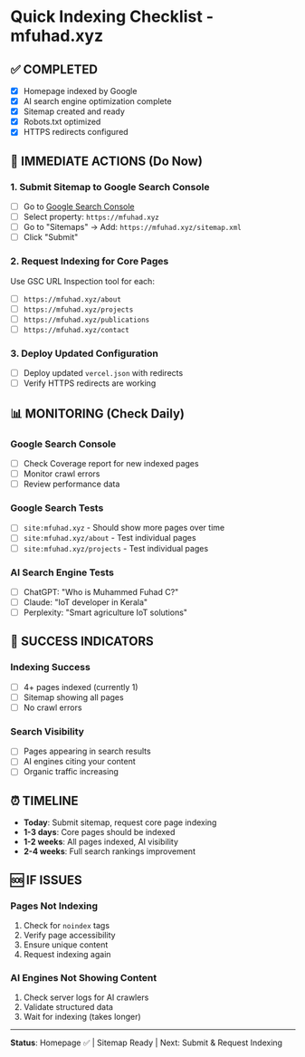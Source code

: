 # Quick Indexing Checklist - mfuhad.xyz

## ✅ COMPLETED
- [x] Homepage indexed by Google
- [x] AI search engine optimization complete
- [x] Sitemap created and ready
- [x] Robots.txt optimized
- [x] HTTPS redirects configured

## 🚀 IMMEDIATE ACTIONS (Do Now)

### **1. Submit Sitemap to Google Search Console**
- [ ] Go to [Google Search Console](https://search.google.com/search-console)
- [ ] Select property: `https://mfuhad.xyz`
- [ ] Go to "Sitemaps" → Add: `https://mfuhad.xyz/sitemap.xml`
- [ ] Click "Submit"

### **2. Request Indexing for Core Pages**
Use GSC URL Inspection tool for each:
- [ ] `https://mfuhad.xyz/about`
- [ ] `https://mfuhad.xyz/projects`
- [ ] `https://mfuhad.xyz/publications`
- [ ] `https://mfuhad.xyz/contact`

### **3. Deploy Updated Configuration**
- [ ] Deploy updated `vercel.json` with redirects
- [ ] Verify HTTPS redirects are working

## 📊 MONITORING (Check Daily)

### **Google Search Console**
- [ ] Check Coverage report for new indexed pages
- [ ] Monitor crawl errors
- [ ] Review performance data

### **Google Search Tests**
- [ ] `site:mfuhad.xyz` - Should show more pages over time
- [ ] `site:mfuhad.xyz/about` - Test individual pages
- [ ] `site:mfuhad.xyz/projects` - Test individual pages

### **AI Search Engine Tests**
- [ ] ChatGPT: "Who is Muhammed Fuhad C?"
- [ ] Claude: "IoT developer in Kerala"
- [ ] Perplexity: "Smart agriculture IoT solutions"

## 🎯 SUCCESS INDICATORS

### **Indexing Success**
- [ ] 4+ pages indexed (currently 1)
- [ ] Sitemap showing all pages
- [ ] No crawl errors

### **Search Visibility**
- [ ] Pages appearing in search results
- [ ] AI engines citing your content
- [ ] Organic traffic increasing

## ⏰ TIMELINE

- **Today**: Submit sitemap, request core page indexing
- **1-3 days**: Core pages should be indexed
- **1-2 weeks**: All pages indexed, AI visibility
- **2-4 weeks**: Full search rankings improvement

## 🆘 IF ISSUES

### **Pages Not Indexing**
1. Check for `noindex` tags
2. Verify page accessibility
3. Ensure unique content
4. Request indexing again

### **AI Engines Not Showing Content**
1. Check server logs for AI crawlers
2. Validate structured data
3. Wait for indexing (takes longer)

---

**Status**: Homepage ✅ | Sitemap Ready | Next: Submit & Request Indexing

